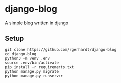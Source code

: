 # django-blog
A simple blog written in django

## Setup

```
git clone https://github.com/rgerhardt/django-blog
cd django-blog
python3 -m venv .env
source .env/bin/activate
pip install -r requirements.txt
python manage.py migrate
python manage.py runserver
```
